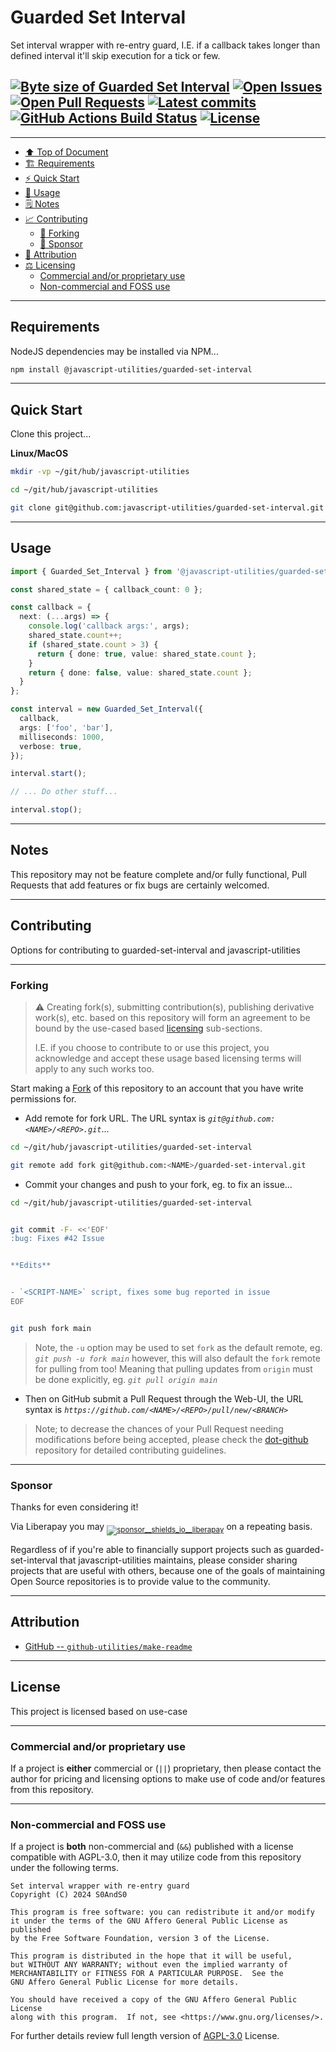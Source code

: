 # Guarded Set Interval
[heading__top]:
  #guarded-set-interval
  "&#x2B06; Set interval wrapper with re-entry guard"


Set interval wrapper with re-entry guard, I.E. if a callback takes longer than
defined interval it'll skip execution for a tick or few.

## [![Byte size of Guarded Set Interval][badge__main__guarded_set_interval__source_code]][guarded_set_interval__main__source_code] [![Open Issues][badge__issues__guarded_set_interval]][issues__guarded_set_interval] [![Open Pull Requests][badge__pull_requests__guarded_set_interval]][pull_requests__guarded_set_interval] [![Latest commits][badge__commits__guarded_set_interval__main]][commits__guarded_set_interval__main]   [![GitHub Actions Build Status][badge__github_actions]][activity_log__github_actions] [![License][badge__license]][branch__current__license]


---


- [:arrow_up: Top of Document][heading__top]
- [:building_construction: Requirements][heading__requirements]
- [:zap: Quick Start][heading__quick_start]
- [&#x1F9F0; Usage][heading__usage]
- [&#x1F5D2; Notes][heading__notes]
- [:chart_with_upwards_trend: Contributing][heading__contributing]
  - [:trident: Forking][heading__forking]
  - [:currency_exchange: Sponsor][heading__sponsor]
- [:card_index: Attribution][heading__attribution]
- [:balance_scale: Licensing][heading__license]
  - [Commercial and/or proprietary use][heading__commercial_andor_proprietary_use]
  - [Non-commercial and FOSS use][heading__noncommercial_and_foss_use]


---



## Requirements
[heading__requirements]:
  #requirements
  "&#x1F3D7; Prerequisites and/or dependencies that this project needs to function properly"


NodeJS dependencies may be installed via NPM...


```Bash
npm install @javascript-utilities/guarded-set-interval
```


______


## Quick Start
[heading__quick_start]:
  #quick-start
  "&#9889; Perhaps as easy as one, 2.0,..."


Clone this project...


**Linux/MacOS**


```Bash
mkdir -vp ~/git/hub/javascript-utilities

cd ~/git/hub/javascript-utilities

git clone git@github.com:javascript-utilities/guarded-set-interval.git
```


______


## Usage
[heading__usage]:
  #usage
  "&#x1F9F0; How to utilize this repository"


```typescript
import { Guarded_Set_Interval } from '@javascript-utilities/guarded-set-interval';

const shared_state = { callback_count: 0 };

const callback = {
  next: (...args) => {
    console.log('callback args:', args);
    shared_state.count++;
    if (shared_state.count > 3) {
      return { done: true, value: shared_state.count };
    }
    return { done: false, value: shared_state.count };
  }
};

const interval = new Guarded_Set_Interval({
  callback,
  args: ['foo', 'bar'],
  milliseconds: 1000,
  verbose: true,
});

interval.start();

// ... Do other stuff...

interval.stop();
```

______


## Notes
[heading__notes]:
  #notes
  "&#x1F5D2; Additional things to keep in mind when developing"


This repository may not be feature complete and/or fully functional, Pull
Requests that add features or fix bugs are certainly welcomed.



______


## Contributing
[heading__contributing]:
  #contributing
  "&#x1F4C8; Options for contributing to guarded-set-interval and javascript-utilities"


Options for contributing to guarded-set-interval and javascript-utilities


---


### Forking
[heading__forking]:
  #forking
  "&#x1F531; Tips for forking guarded-set-interval"


> :warning: Creating fork(s), submitting contribution(s), publishing derivative
> work(s), etc. based on this repository will form an agreement to be bound by
> the use-cased based [licensing][heading__license] sub-sections.
>
> I.E. if you choose to contribute to or use this project, you acknowledge and
> accept these usage based licensing terms will apply to any such works too.

Start making a [Fork][guarded_set_interval__fork_it] of this repository to an
account that you have write permissions for.


- Add remote for fork URL. The URL syntax is
  _`git@github.com:<NAME>/<REPO>.git`_...


```Bash
cd ~/git/hub/javascript-utilities/guarded-set-interval

git remote add fork git@github.com:<NAME>/guarded-set-interval.git
```


- Commit your changes and push to your fork, eg. to fix an issue...


```Bash
cd ~/git/hub/javascript-utilities/guarded-set-interval


git commit -F- <<'EOF'
:bug: Fixes #42 Issue


**Edits**


- `<SCRIPT-NAME>` script, fixes some bug reported in issue
EOF


git push fork main
```


> Note, the `-u` option may be used to set `fork` as the default remote, eg.
> _`git push -u fork main`_ however, this will also default the `fork` remote
> for pulling from too! Meaning that pulling updates from `origin` must be done
> explicitly, eg. _`git pull origin main`_


- Then on GitHub submit a Pull Request through the Web-UI, the URL syntax is
  _`https://github.com/<NAME>/<REPO>/pull/new/<BRANCH>`_


> Note; to decrease the chances of your Pull Request needing modifications
> before being accepted, please check the
> [dot-github](https://github.com/javascript-utilities/.github) repository for
> detailed contributing guidelines.


---


### Sponsor
  [heading__sponsor]:
  #sponsor
  "&#x1F4B1; Methods for financially supporting javascript-utilities that maintains guarded-set-interval"


Thanks for even considering it!


Via Liberapay you may
<sub>[![sponsor__shields_io__liberapay]][sponsor__link__liberapay]</sub> on a
repeating basis.


Regardless of if you're able to financially support projects such as
guarded-set-interval that javascript-utilities maintains, please consider
sharing projects that are useful with others, because one of the goals of
maintaining Open Source repositories is to provide value to the community.


______


## Attribution
[heading__attribution]:
  #attribution
  "&#x1F4C7; Resources that where helpful in building this project so far."


- [GitHub -- `github-utilities/make-readme`](https://github.com/github-utilities/make-readme)


______


## License
[heading__license]:
  #license
  "&#x2696; Legal side of Open Source"


This project is licensed based on use-case


---


### Commercial and/or proprietary use
[heading__commercial_andor_proprietary_use]: #commercial-andor-proprietary-use


If a project is **either** commercial or (`||`) proprietary, then please
contact the author for pricing and licensing options to make use of code and/or
features from this repository.


---


### Non-commercial and FOSS use
[heading__noncommercial_and_foss_use]: #noncommercial-and-foss-use


If a project is **both** non-commercial and (`&&`) published with a license
compatible with AGPL-3.0, then it may utilize code from this repository under
the following terms.


```
Set interval wrapper with re-entry guard
Copyright (C) 2024 S0AndS0

This program is free software: you can redistribute it and/or modify
it under the terms of the GNU Affero General Public License as published
by the Free Software Foundation, version 3 of the License.

This program is distributed in the hope that it will be useful,
but WITHOUT ANY WARRANTY; without even the implied warranty of
MERCHANTABILITY or FITNESS FOR A PARTICULAR PURPOSE.  See the
GNU Affero General Public License for more details.

You should have received a copy of the GNU Affero General Public License
along with this program.  If not, see <https://www.gnu.org/licenses/>.

```


For further details review full length version of
[AGPL-3.0][branch__current__license] License.



[branch__current__license]:
  /LICENSE
  "&#x2696; Full length version of AGPL-3.0 License"

[badge__license]:
  https://img.shields.io/github/license/javascript-utilities/guarded-set-interval

[badge__commits__guarded_set_interval__main]:
  https://img.shields.io/github/last-commit/javascript-utilities/guarded-set-interval/main.svg

[commits__guarded_set_interval__main]:
  https://github.com/javascript-utilities/guarded-set-interval/commits/main
  "&#x1F4DD; History of changes on this branch"

[guarded_set_interval__community]:
  https://github.com/javascript-utilities/guarded-set-interval/community
  "&#x1F331; Dedicated to functioning code"

[issues__guarded_set_interval]:
  https://github.com/javascript-utilities/guarded-set-interval/issues
  "&#x2622; Search for and _bump_ existing issues or open new issues for project maintainer to address."

[guarded_set_interval__fork_it]:
  https://github.com/javascript-utilities/guarded-set-interval/fork
  "&#x1F531; Fork it!"

[pull_requests__guarded_set_interval]:
  https://github.com/javascript-utilities/guarded-set-interval/pulls
  "&#x1F3D7; Pull Request friendly, though please check the Community guidelines"

[guarded_set_interval__main__source_code]:
  https://github.com/javascript-utilities/guarded-set-interval/
  "&#x2328; Project source!"

[badge__issues__guarded_set_interval]:
  https://img.shields.io/github/issues/javascript-utilities/guarded-set-interval.svg

[badge__pull_requests__guarded_set_interval]:
  https://img.shields.io/github/issues-pr/javascript-utilities/guarded-set-interval.svg

[badge__main__guarded_set_interval__source_code]:
  https://img.shields.io/github/repo-size/javascript-utilities/guarded-set-interval

[sponsor__shields_io__liberapay]:
  https://img.shields.io/static/v1?logo=liberapay&label=Sponsor&message=javascript-utilities

[sponsor__link__liberapay]:
  https://liberapay.com/javascript-utilities
  "&#x1F4B1; Sponsor developments and projects that javascript-utilities maintains via Liberapay"

[badge__github_actions]:
  https://github.com/javascript-utilities/guarded-set-interval/actions/workflows/test.yaml/badge.svg?branch=main

[activity_log__github_actions]:
  https://github.com/javascript-utilities/guarded-set-interval/deployments/activity_log

